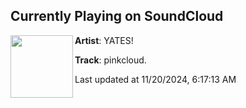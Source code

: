 ## Currently Playing on SoundCloud

[<img align="left" width="100" src="https://i1.sndcdn.com/artworks-X6zOQbiV4VKjS3B5-W7pgIQ-t500x500.jpg">](https://soundcloud.com/drewyates/pinkcloud?in=drewyates/sets/new-ep)

**Artist**: YATES! 

**Track**: pinkcloud.

Last updated at 11/20/2024, 6:17:13 AM
